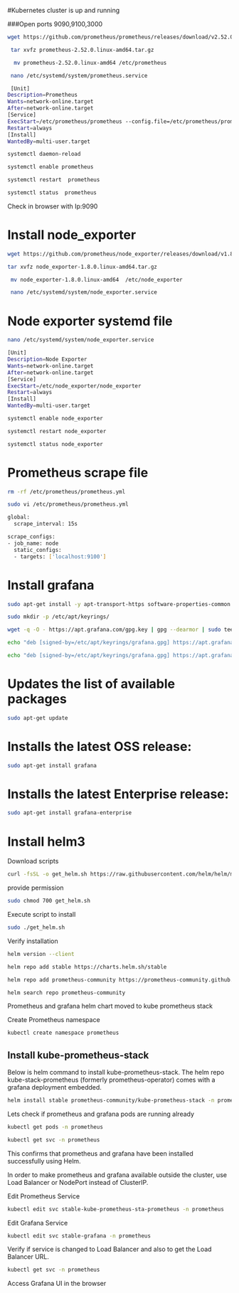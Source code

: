 #Kubernetes cluster is up and running

###Open ports 9090,9100,3000
 
 ```sh
wget https://github.com/prometheus/prometheus/releases/download/v2.52.0/prometheus-2.52.0.linux-amd64.tar.gz
```
```sh
 tar xvfz prometheus-2.52.0.linux-amd64.tar.gz
```

```sh
  mv prometheus-2.52.0.linux-amd64 /etc/prometheus
```
```sh
 nano /etc/systemd/system/prometheus.service
```
```sh 
 [Unit]
Description=Prometheus
Wants=network-online.target
After=network-online.target
[Service]
ExecStart=/etc/prometheus/prometheus --config.file=/etc/prometheus/prometheus.yml
Restart=always
[Install]
WantedBy=multi-user.target 
```

```sh
systemctl daemon-reload
```
```sh
systemctl enable prometheus
```
```sh
systemctl restart  prometheus
```
```sh
systemctl status  prometheus
```
Check in browser with Ip:9090

# Install node_exporter

```sh
wget https://github.com/prometheus/node_exporter/releases/download/v1.8.0/node_exporter-1.8.0.linux-amd64.tar.gz
```
```sh
tar xvfz node_exporter-1.8.0.linux-amd64.tar.gz
```
```sh
 mv node_exporter-1.8.0.linux-amd64  /etc/node_exporter
```
```sh
 nano /etc/systemd/system/node_exporter.service
``` 


Node exporter systemd file
============================
```sh
nano /etc/systemd/system/node_exporter.service
```
```sh
[Unit]
Description=Node Exporter
Wants=network-online.target
After=network-online.target
[Service]
ExecStart=/etc/node_exporter/node_exporter
Restart=always
[Install]
WantedBy=multi-user.target
```
```sh
systemctl enable node_exporter
```
```sh
systemctl restart node_exporter
```
```sh
systemctl status node_exporter
```

Prometheus scrape file
==========================
```sh
rm -rf /etc/prometheus/prometheus.yml
```
```sh
sudo vi /etc/prometheus/prometheus.yml
```
```sh
global:
  scrape_interval: 15s

scrape_configs:
- job_name: node
  static_configs:
  - targets: ['localhost:9100']
```

# Install grafana
```sh
sudo apt-get install -y apt-transport-https software-properties-common wget
```
```sh
sudo mkdir -p /etc/apt/keyrings/
```
```sh
wget -q -O - https://apt.grafana.com/gpg.key | gpg --dearmor | sudo tee /etc/apt/keyrings/grafana.gpg > /dev/null
```
```sh
echo "deb [signed-by=/etc/apt/keyrings/grafana.gpg] https://apt.grafana.com stable main" | sudo tee -a /etc/apt/sources.list.d/grafana.list

````
```sh
echo "deb [signed-by=/etc/apt/keyrings/grafana.gpg] https://apt.grafana.com beta main" | sudo tee -a /etc/apt/sources.list.d/grafana.list
```
# Updates the list of available packages
```sh
sudo apt-get update
```
# Installs the latest OSS release:
```sh
sudo apt-get install grafana
```
# Installs the latest Enterprise release:
```sh
sudo apt-get install grafana-enterprise
```
# Install helm3

Download scripts 


```sh
curl -fsSL -o get_helm.sh https://raw.githubusercontent.com/helm/helm/master/scripts/get-helm-3
```

provide permission
```sh
sudo chmod 700 get_helm.sh
```
Execute script to install
```sh
sudo ./get_helm.sh
```
Verify installation
```sh
helm version --client
```

```sh
helm repo add stable https://charts.helm.sh/stable
```

```sh
helm repo add prometheus-community https://prometheus-community.github.io/helm-charts
```
```sh
helm search repo prometheus-community
```
Prometheus and grafana helm chart moved to kube prometheus stack
 
Create Prometheus namespace
```sh
kubectl create namespace prometheus
```
 

## Install kube-prometheus-stack
Below is helm command to install kube-prometheus-stack. The helm repo kube-stack-prometheus (formerly prometheus-operator) comes with a grafana deployment embedded.
```sh
helm install stable prometheus-community/kube-prometheus-stack -n prometheus
``` 
Lets check if prometheus and grafana pods are running already
```sh
kubectl get pods -n prometheus
``` 

```sh
kubectl get svc -n prometheus
``` 


This confirms that prometheus and grafana have been installed successfully using Helm.

In order to make prometheus and grafana available outside the cluster, use Load Balancer or NodePort instead of ClusterIP.

Edit Prometheus Service
```sh
kubectl edit svc stable-kube-prometheus-sta-prometheus -n prometheus
```

 
Edit Grafana Service
```sh
kubectl edit svc stable-grafana -n prometheus
```

 
Verify if service is changed to Load Balancer and also to get the Load Balancer URL.


```sh
kubectl get svc -n prometheus
``` 

Access Grafana UI in the browser


 




 









 
